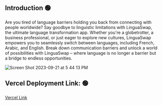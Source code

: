 ## Introduction 🟢

Are you tired of language barriers holding you back from connecting with people worldwide? Say goodbye to linguistic limitations with LinguaSwap, the ultimate language transformation app. Whether you're a globetrotter, a business professional, or just eager to explore new cultures, LinguaSwap empowers you to seamlessly switch between languages, including French, Arabic, and English. Break down communication barriers and unlock a world of possibilities with LinguaSwap – where language is no longer a barrier but a bridge to endless opportunities.

![Screen Shot 2023-09-21 at 5 44 13 PM](https://github.com/Oscar-Santos/Languages_Localization_App/assets/83252572/3d613db4-8e10-43d7-9e0a-554003d351e1)


## Vercel Deployment Link: 🟢

[Vercel Link](https://languages-localization-app.vercel.app/)


